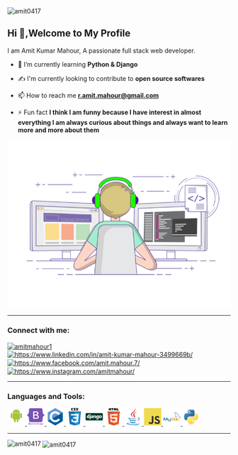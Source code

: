 <img src="https://komarev.com/ghpvc/?username=amit0417&label=Profile%20views&color=0e75b6&style=flat" alt="amit0417" /> 

## Hi 👋,Welcome to My Profile

I am Amit Kumar Mahour, A passionate full stack web developer. 



- 🌱 I’m currently learning **Python & Django**

- ✍️ I'm currently looking to contribute to **open source softwares** 

- 📫 How to reach me **r.amit.mahour@gmail.com**

- ⚡ Fun fact **I think I am funny because I have interest in almost everything I am always curious about things and always want to learn more and more about them** 

![Alt Text](data/coding-freak.gif) 
<hr>

### Connect with me:
<p align="left">
<a href="https://twitter.com/amitmahour1" target="blank"><img align="center" src="https://raw.githubusercontent.com/rahuldkjain/github-profile-readme-generator/master/src/images/icons/Social/twitter.svg" alt="amitmahour1" height="30" width="40" /></a>
<a href="https://www.linkedin.com/in/amit-kumar-mahour-3499669b/" target="blank"><img align="center" src="https://raw.githubusercontent.com/rahuldkjain/github-profile-readme-generator/master/src/images/icons/Social/linked-in-alt.svg" alt="https://www.linkedin.com/in/amit-kumar-mahour-3499669b/" height="30" width="40" /></a>
<a href="https://www.facebook.com/amit.mahour.7/" target="blank"><img align="center" src="https://raw.githubusercontent.com/rahuldkjain/github-profile-readme-generator/master/src/images/icons/Social/facebook.svg" alt="https://www.facebook.com/amit.mahour.7/" height="30" width="40" /></a>
<a href="https://www.instagram.com/amitmahour/" target="blank"><img align="center" src="https://raw.githubusercontent.com/rahuldkjain/github-profile-readme-generator/master/src/images/icons/Social/instagram.svg" alt="https://www.instagram.com/amitmahour/" height="30" width="40" /></a>
</p>
<hr>

### Languages and Tools:
<p align="left"> <a href="https://developer.android.com" target="_blank"> <img src="https://raw.githubusercontent.com/devicons/devicon/master/icons/android/android-original-wordmark.svg" alt="android" width="40" height="40"/> </a> <a href="https://getbootstrap.com" target="_blank"> <img src="https://raw.githubusercontent.com/devicons/devicon/master/icons/bootstrap/bootstrap-plain-wordmark.svg" alt="bootstrap" width="40" height="40"/> </a> <a href="https://www.cprogramming.com/" target="_blank"> <img src="https://raw.githubusercontent.com/devicons/devicon/master/icons/c/c-original.svg" alt="c" width="40" height="40"/> </a> <a href="https://www.w3schools.com/css/" target="_blank"> <img src="https://raw.githubusercontent.com/devicons/devicon/master/icons/css3/css3-original-wordmark.svg" alt="css3" width="40" height="40"/> </a> <a href="https://www.djangoproject.com/" target="_blank"> <img src="https://raw.githubusercontent.com/devicons/devicon/master/icons/django/django-original.svg" alt="django" width="40" height="40"/> </a> <a href="https://www.w3.org/html/" target="_blank"> <img src="https://raw.githubusercontent.com/devicons/devicon/master/icons/html5/html5-original-wordmark.svg" alt="html5" width="40" height="40"/> </a> <a href="https://www.java.com" target="_blank"> <img src="https://raw.githubusercontent.com/devicons/devicon/master/icons/java/java-original.svg" alt="java" width="40" height="40"/> </a> <a href="https://developer.mozilla.org/en-US/docs/Web/JavaScript" target="_blank"> <img src="https://raw.githubusercontent.com/devicons/devicon/master/icons/javascript/javascript-original.svg" alt="javascript" width="40" height="40"/> </a> <a href="https://www.mysql.com/" target="_blank"> <img src="https://raw.githubusercontent.com/devicons/devicon/master/icons/mysql/mysql-original-wordmark.svg" alt="mysql" width="40" height="40"/> </a> <a href="https://www.python.org" target="_blank"> <img src="https://raw.githubusercontent.com/devicons/devicon/master/icons/python/python-original.svg" alt="python" width="40" height="40"/> </a> </p>
<hr>

<p><img align="left" src="https://github-readme-stats.vercel.app/api/top-langs?username=amit0417&show_icons=true&locale=en&layout=compact" alt="amit0417" /></p>

<p>&nbsp;<img align="center" src="https://github-readme-stats.vercel.app/api?username=amit0417&show_icons=true&locale=en" alt="amit0417" /></p>

<!-- <p><img align="center" src="https://github-readme-streak-stats.herokuapp.com/?user=amit0417&" alt="amit0417" /></p> -->
